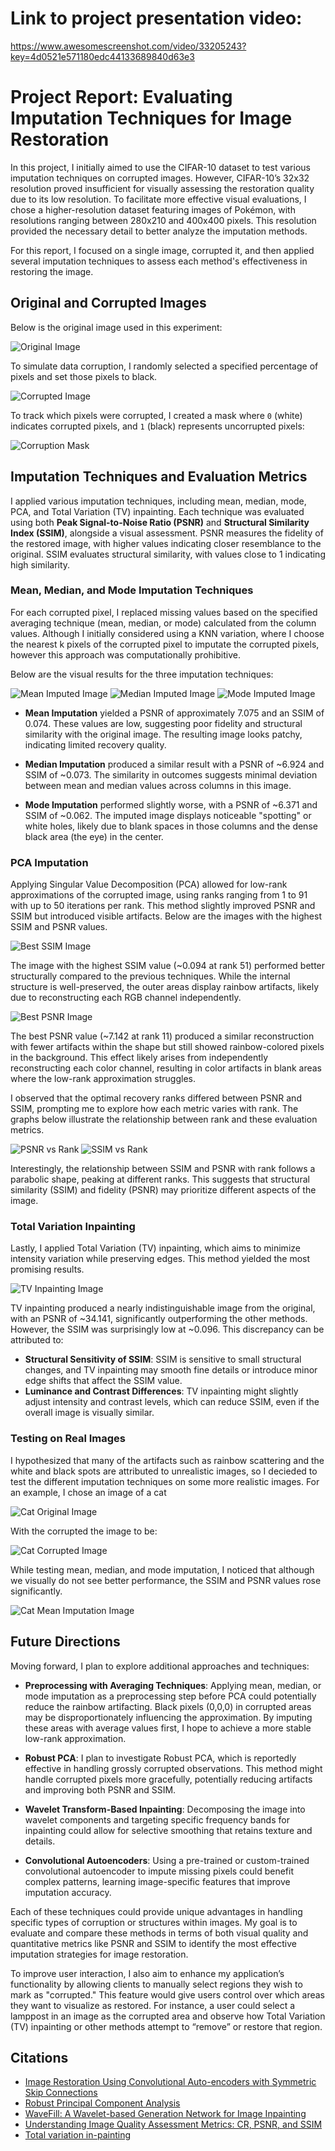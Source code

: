 # Link to project presentation video:

https://www.awesomescreenshot.com/video/33205243?key=4d0521e571180edc44133689840d63e3

# Project Report: Evaluating Imputation Techniques for Image Restoration

In this project, I initially aimed to use the CIFAR-10 dataset to test various imputation techniques on corrupted images. However, CIFAR-10’s 32x32 resolution proved insufficient for visually assessing the restoration quality due to its low resolution. To facilitate more effective visual evaluations, I chose a higher-resolution dataset featuring images of Pokémon, with resolutions ranging between 280x210 and 400x400 pixels. This resolution provided the necessary detail to better analyze the imputation methods.

For this report, I focused on a single image, corrupted it, and then applied several imputation techniques to assess each method's effectiveness in restoring the image.

## Original and Corrupted Images

Below is the original image used in this experiment:

![Original Image](imageDisplay/originalImage.jpg)

To simulate data corruption, I randomly selected a specified percentage of pixels and set those pixels to black.

![Corrupted Image](imageDisplay/corruptedImage.jpg)

To track which pixels were corrupted, I created a mask where `0` (white) indicates corrupted pixels, and `1` (black) represents uncorrupted pixels:

![Corruption Mask](imageDisplay/Mask.jpg)

## Imputation Techniques and Evaluation Metrics

I applied various imputation techniques, including mean, median, mode, PCA, and Total Variation (TV) inpainting. Each technique was evaluated using both **Peak Signal-to-Noise Ratio (PSNR)** and **Structural Similarity Index (SSIM)**, alongside a visual assessment. PSNR measures the fidelity of the restored image, with higher values indicating closer resemblance to the original. SSIM evaluates structural similarity, with values close to 1 indicating high similarity.

### Mean, Median, and Mode Imputation Techniques

For each corrupted pixel, I replaced missing values based on the specified averaging technique (mean, median, or mode) calculated from the column values. Although I initially considered using a KNN variation, where I choose the nearest k pixels of the corrupted pixel to imputate the corrupted pixels, however this approach was computationally prohibitive.

Below are the visual results for the three imputation techniques:

![Mean Imputed Image](imageDisplay/ImageRecoveredbyMean.png)
![Median Imputed Image](imageDisplay/ImageRecoveredbyMedian.png)
![Mode Imputed Image](imageDisplay/ImageRecoveredbyMode.png)

- **Mean Imputation** yielded a PSNR of approximately 7.075 and an SSIM of 0.074. These values are low, suggesting poor fidelity and structural similarity with the original image. The resulting image looks patchy, indicating limited recovery quality.
  
- **Median Imputation** produced a similar result with a PSNR of ~6.924 and SSIM of ~0.073. The similarity in outcomes suggests minimal deviation between mean and median values across columns in this image.

- **Mode Imputation** performed slightly worse, with a PSNR of ~6.371 and SSIM of ~0.062. The imputed image displays noticeable "spotting" or white holes, likely due to blank spaces in those columns and the dense black area (the eye) in the center.

### PCA Imputation

Applying Singular Value Decomposition (PCA) allowed for low-rank approximations of the corrupted image, using ranks ranging from 1 to 91 with up to 50 iterations per rank. This method slightly improved PSNR and SSIM but introduced visible artifacts. Below are the images with the highest SSIM and PSNR values.

![Best SSIM Image](imageDisplay/BestSSIM_0.09413908931120762.jpg)

The image with the highest SSIM value (~0.094 at rank 51) performed better structurally compared to the previous techniques. While the internal structure is well-preserved, the outer areas display rainbow artifacts, likely due to reconstructing each RGB channel independently.

![Best PSNR Image](imageDisplay/BestPSNR_7.141992112936588dB.jpg)

The best PSNR value (~7.142 at rank 11) produced a similar reconstruction with fewer artifacts within the shape but still showed rainbow-colored pixels in the background. This effect likely arises from independently reconstructing each color channel, resulting in color artifacts in blank areas where the low-rank approximation struggles.

I observed that the optimal recovery ranks differed between PSNR and SSIM, prompting me to explore how each metric varies with rank. The graphs below illustrate the relationship between rank and these evaluation metrics.

![PSNR vs Rank](imageDisplay/PSNR_vs_Rank.png)
![SSIM vs Rank](imageDisplay/SSIM_vs_Rank.png)

Interestingly, the relationship between SSIM and PSNR with rank follows a parabolic shape, peaking at different ranks. This suggests that structural similarity (SSIM) and fidelity (PSNR) may prioritize different aspects of the image.

### Total Variation Inpainting

Lastly, I applied Total Variation (TV) inpainting, which aims to minimize intensity variation while preserving edges. This method yielded the most promising results.

![TV Inpainting Image](imageDisplay/ImageRecoveredbyTV.png)

TV inpainting produced a nearly indistinguishable image from the original, with an PSNR of ~34.141, significantly outperforming the other methods. However, the SSIM was surprisingly low at ~0.096. This discrepancy can be attributed to:
- **Structural Sensitivity of SSIM**: SSIM is sensitive to small structural changes, and TV inpainting may smooth fine details or introduce minor edge shifts that affect the SSIM value.
- **Luminance and Contrast Differences**: TV inpainting might slightly adjust intensity and contrast levels, which can reduce SSIM, even if the overall image is visually similar.

### Testing on Real Images

I hypothesized that many of the artifacts such as rainbow scattering and the white and black spots are attributed to unrealistic images, so I decieded to test the different imputation techniques on some more realistic images. For an example, I chose an image of a cat

![Cat Original Image](imageDisplay/CAToriginalImage.jpg)

With the corrupted the image to be:

![Cat Corrupted Image](imageDisplay/CATcorruptedImage.jpg)

While testing mean, median, and mode imputation, I noticed that although we visually do not see better performance, the SSIM and PSNR values rose significantly.

![Cat Mean Imputation Image](imageDisplay/CATImageRecoveredbyMean.jpg)

## Future Directions

Moving forward, I plan to explore additional approaches and techniques:

- **Preprocessing with Averaging Techniques**: Applying mean, median, or mode imputation as a preprocessing step before PCA could potentially reduce the rainbow artifacting. Black pixels (0,0,0) in corrupted areas may be disproportionately influencing the approximation. By imputing these areas with average values first, I hope to achieve a more stable low-rank approximation.

- **Robust PCA**: I plan to investigate Robust PCA, which is reportedly effective in handling grossly corrupted observations. This method might handle corrupted pixels more gracefully, potentially reducing artifacts and improving both PSNR and SSIM.
- **Wavelet Transform-Based Inpainting**: Decomposing the image into wavelet components and targeting specific frequency bands for inpainting could allow for selective smoothing that retains texture and details.

- **Convolutional Autoencoders**: Using a pre-trained or custom-trained convolutional autoencoder to impute missing pixels could benefit complex patterns, learning image-specific features that improve imputation accuracy.

Each of these techniques could provide unique advantages in handling specific types of corruption or structures within images. My goal is to evaluate and compare these methods in terms of both visual quality and quantitative metrics like PSNR and SSIM to identify the most effective imputation strategies for image restoration.

To improve user interaction, I also aim to enhance my application’s functionality by allowing clients to manually select regions they wish to mark as "corrupted." This feature would give users control over which areas they want to visualize as restored. For instance, a user could select a lamppost in an image as the corrupted area and observe how Total Variation (TV) inpainting or other methods attempt to “remove” or restore that region.

## Citations

- [Image Restoration Using Convolutional Auto-encoders with Symmetric Skip Connections](https://arxiv.org/pdf/1606.08921v3)
- [Robust Principal Component Analysis](https://arxiv.org/pdf/0912.3599)
- [WaveFill: A Wavelet-based Generation Network for Image Inpainting](https://arxiv.org/pdf/2107.11027)
- [Understanding Image Quality Assessment Metrics: CR, PSNR, and SSIM](https://medium.com/@jradzik4/understanding-image-quality-assessment-metrics-cr-psnr-and-ssim-76ffa82d81ff)
- [Total variation in-painting](https://www.cvxgrp.org/cvx_short_course/docs/intro/notebooks/tv_inpainting.html)
